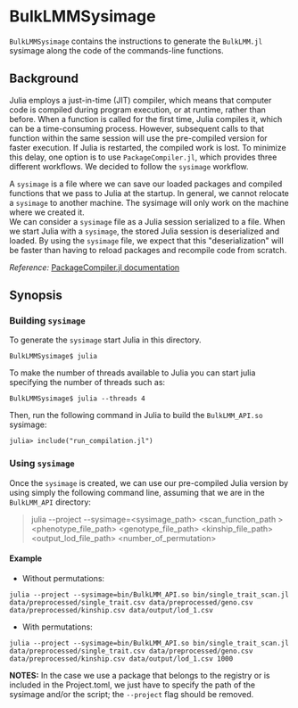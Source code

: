 # BulkLMMSysimage

`BulkLMMSysimage` contains the instructions to generate the `BulkLMM.jl` sysimage along the code of the commands-line functions. 

## Background  

Julia employs a just-in-time (JIT) compiler, which means that computer code is compiled during program execution, or at runtime, rather than before. When a function is called for the first time, Julia compiles it, which can be a time-consuming process. However, subsequent calls to that function within the same session will use the pre-compiled version for faster execution. If Julia is restarted, the compiled work is lost. To minimize this delay, one option is to use `PackageCompiler.jl`, which provides three different workflows. We decided to follow the `sysimage` workflow.

A `sysimage` is a file where we can save our loaded packages and compiled functions that we pass to Julia at the startup. In general, we cannot relocate a `sysimage` to another machine. The sysimage will only work on the machine where we created it.     
We can consider a `sysimage` file as a Julia session serialized to a file. When we start Julia with a `sysimage`, the stored Julia session is deserialized and loaded. By using the `sysimage` file, we expect that this "deserialization" will be faster than having to reload packages and recompile code from scratch.


*Reference:* [PackageCompiler.jl documentation](https://julialang.github.io/PackageCompiler.jl/stable/index.html)



## Synopsis

### Building `sysimage`

To generate the `sysimage` start Julia in this directory. 
```
BulkLMMSysimage$ julia
```

To make the number of threads available to Julia you can start julia specifying the number of threads such as:

```
BulkLMMSysimage$ julia --threads 4
```

Then, run the following command in Julia to build the `BulkLMM_API.so` sysimage:

```
julia> include("run_compilation.jl")
```

### Using `sysimage`

Once the `sysimage` is created, we can use our pre-compiled Julia version by using simply the following command line, assuming that we are in the `BulkLMM_API` directory:   


> julia --project --sysimage=<sysimage_path> <scan_function_path > <phenotype_file_path> <genotype_file_path> <kinship_file_path> <output_lod_file_path> <number_of_permutation>

#### Example
- Without permutations:
```
julia --project --sysimage=bin/BulkLMM_API.so bin/single_trait_scan.jl data/preprocessed/single_trait.csv data/preprocessed/geno.csv data/preprocessed/kinship.csv data/output/lod_1.csv
```

- With permutations:   
```
julia --project --sysimage=bin/BulkLMM_API.so bin/single_trait_scan.jl data/preprocessed/single_trait.csv data/preprocessed/geno.csv data/preprocessed/kinship.csv data/output/lod_1.csv 1000 
```




**NOTES:** In the case we use a package that belongs to the registry or is included in the Project.toml, we just have to specify the path of the sysimage and/or the script; the `--project` flag should be removed. 


